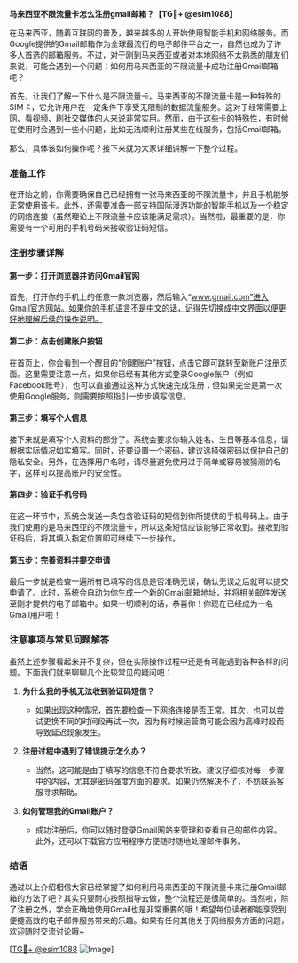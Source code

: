 **马来西亚不限流量卡怎么注册gmail邮箱？【TG💪+ @esim1088】**

在马来西亚，随着互联网的普及，越来越多的人开始使用智能手机和网络服务。而Google提供的Gmail邮箱作为全球最流行的电子邮件平台之一，自然也成为了许多人首选的邮箱服务。不过，对于刚到马来西亚或者对本地网络不太熟悉的朋友们来说，可能会遇到一个问题：如何用马来西亚的不限流量卡成功注册Gmail邮箱呢？

首先，让我们了解一下什么是不限流量卡。马来西亚的不限流量卡是一种特殊的SIM卡，它允许用户在一定条件下享受无限制的数据流量服务。这对于经常需要上网、看视频、刷社交媒体的人来说非常实用。然而，由于这些卡的特殊性，有时候在使用时会遇到一些小问题，比如无法顺利注册某些在线服务，包括Gmail邮箱。

那么，具体该如何操作呢？接下来就为大家详细讲解一下整个过程。

### 准备工作

在开始之前，你需要确保自己已经拥有一张马来西亚的不限流量卡，并且手机能够正常使用该卡。此外，还需要准备一部支持国际漫游功能的智能手机以及一个稳定的网络连接（虽然理论上不限流量卡应该能满足需求）。当然啦，最重要的是，你需要有一个可用的手机号码来接收验证码短信。

### 注册步骤详解

#### 第一步：打开浏览器并访问Gmail官网
首先，打开你的手机上的任意一款浏览器，然后输入“www.gmail.com”进入Gmail官方网站。如果你的手机语言不是中文的话，记得先切换成中文界面以便更好地理解后续的操作说明。

#### 第二步：点击创建账户按钮
在首页上，你会看到一个醒目的“创建账户”按钮，点击它即可跳转至新账户注册页面。这里需要注意一点，如果你已经有其他方式登录Google账户（例如Facebook账号），也可以直接通过这种方式快速完成注册；但如果完全是第一次使用Google服务，则需要按照指引一步步填写信息。

#### 第三步：填写个人信息
接下来就是填写个人资料的部分了。系统会要求你输入姓名、生日等基本信息，请根据实际情况如实填写。同时，还要设置一个密码，建议选择强密码以保护自己的隐私安全。另外，在选择用户名时，请尽量避免使用过于简单或容易被猜测的名字，这样可以提高账户的安全性。

#### 第四步：验证手机号码
在这一环节中，系统会发送一条包含验证码的短信到你所提供的手机号码上。由于我们使用的是马来西亚的不限流量卡，所以这条短信应该能够正常收到。接收到验证码后，将其填入指定位置即可继续下一步操作。

#### 第五步：完善资料并提交申请
最后一步就是检查一遍所有已填写的信息是否准确无误，确认无误之后就可以提交申请了。此时，系统会自动为你生成一个新的Gmail邮箱地址，并将相关邮件发送至刚才提供的电子邮箱中。如果一切顺利的话，恭喜你！你现在已经成为一名Gmail用户啦！

### 注意事项与常见问题解答

虽然上述步骤看起来并不复杂，但在实际操作过程中还是有可能遇到各种各样的问题。下面我们就来聊聊几个比较常见的疑问吧：

1. **为什么我的手机无法收到验证码短信？**
   - 如果出现这种情况，首先要检查一下网络连接是否正常。其次，也可以尝试更换不同的时间段再试一次，因为有时候运营商可能会因为高峰时段而导致延迟现象发生。
   
2. **注册过程中遇到了错误提示怎么办？**
   - 当然，这可能是由于填写的信息不符合要求所致。建议仔细核对每一步骤中的内容，尤其是密码强度方面的要求。如果仍然解决不了，不妨联系客服寻求帮助。

3. **如何管理我的Gmail账户？**
   - 成功注册后，你可以随时登录Gmail网站来管理和查看自己的邮件内容。此外，还可以下载官方应用程序方便随时随地处理邮件事务。

### 结语

通过以上介绍相信大家已经掌握了如何利用马来西亚的不限流量卡来注册Gmail邮箱的方法了吧？其实只要耐心按照指导去做，整个流程还是很简单的。当然啦，除了注册之外，学会正确地使用Gmail也是非常重要的哦！希望每位读者都能享受到便捷高效的电子邮件服务带来的乐趣。如果有任何其他关于网络服务方面的问题，欢迎随时交流讨论哦~

[[TG💪+ @esim1088](https://t.me/s/esim1088) ![Image](https://i.postimg.cc/4NQfJmqS/Snipaste-2025-05-13-00-14-12.png)]